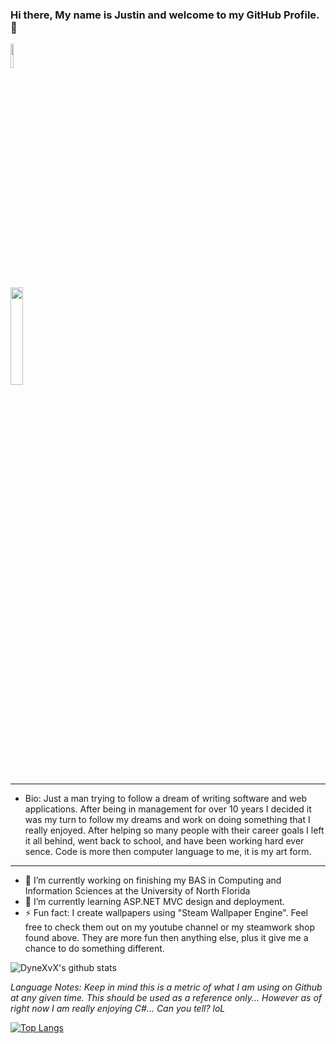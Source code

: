 ### Hi there, My name is Justin and welcome to my GitHub Profile. 👋

<a href="https://www.youtube.com/channel/UC66vCWqoBQUACB07zVaMcsA">
    <img src="https://github.com/DyneXvX/DyneXvX/master/tree/images/youtube.jpg" style="Width: 10%" />
</a>
<br/>
<a href="https://steamcommunity.com/profiles/76561198250654632/myworkshopfiles/?appid=431960">
<img src="https://github.com/DyneXvX/DyneXvX/master/tree/images/steam.jpg" style="Width: 20%" />
</a>

---------------------------------------------------------
- Bio:  Just a man trying to follow a dream of writing software and web applications. 
        After being in management for over 10 years I decided it was my turn to follow my dreams and work on doing something that I really enjoyed. After helping so many people with their career goals I left it all behind, went back to school, and have been working hard ever sence. Code is more then computer language to me, it is my art form.
---------------------------------------------------------

- 🔭 I’m currently working on finishing my BAS in Computing and Information Sciences at the University of North Florida
- 🌱 I’m currently learning ASP.NET MVC design and deployment.
- ⚡ Fun fact: I create wallpapers using "Steam Wallpaper Engine". Feel free to check them out on my youtube channel or my steamwork shop found above. They are more fun then anything else, plus it give me a chance to do something different. 


![DyneXvX's github stats](https://github-readme-stats.vercel.app/api?username=DyneXvX&show_icons=true&theme=tokyonight)

*Language Notes: Keep in mind this is a metric of what I am using on Github at any given time. This should be used as a reference only... However as of right now I am really enjoying C#... Can you tell? loL*


[![Top Langs](https://github-readme-stats.vercel.app/api/top-langs/?username=DyneXvX&show_icons=true&theme=tokyonight)](https://github.com/DyneXvX/github-readme-stats)



<!--
**DyneXvX/DyneXvX** is a ✨ _special_ ✨ repository because its `README.md` (this file) appears on your GitHub profile.

Here are some ideas to get you started:



- 👯 I’m looking to collaborate on ...
- 🤔 I’m looking for help with ...
- 💬 Ask me about ...
- 📫 How to reach me: ...
- 😄 Pronouns: ...


-->
